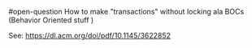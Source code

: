 #open-question 
How to make "transactions" without locking ala BOCs (Behavior Oriented stuff )

See: https://dl.acm.org/doi/pdf/10.1145/3622852



